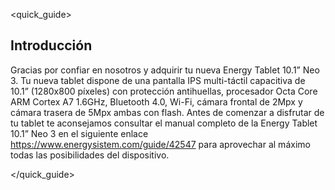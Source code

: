 <quick_guide>

## Introducción

Gracias por confiar en nosotros y adquirir tu nueva Energy Tablet 10.1” Neo 3. Tu nueva tablet dispone de una pantalla IPS multi-táctil capacitiva de 10.1” (1280x800 píxeles) con protección antihuellas, procesador Octa Core ARM Cortex A7 1.6GHz, Bluetooth 4.0, Wi-Fi, cámara frontal de 2Mpx y cámara trasera de 5Mpx ambas con flash. 
Antes de comenzar a disfrutar de tu tablet te aconsejamos consultar el manual completo de la Energy Tablet 10.1” Neo 3 en el siguiente enlace https://www.energysistem.com/guide/42547 para aprovechar al máximo todas las posibilidades del dispositivo.

</quick_guide>
